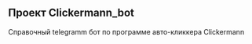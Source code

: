 
Проект  Clickermann_bot
-----------------------------------------------

Справочный telegramm бот по программе авто-кликкера Clickermann
